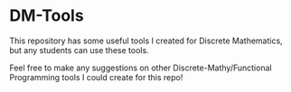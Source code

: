 # DM-Tools
This repository has some useful tools I created for Discrete Mathematics, but any students can use these tools.

Feel free to make any suggestions on other Discrete-Mathy/Functional Programming tools I could create for this repo!
